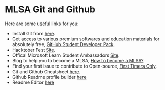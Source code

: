 # MLSA Git and Github
Here are some useful links for you:
- Install Git from [here](https://git-scm.com/downloads).
- Get access to various premium softwares and education materials for absolutely free, [GitHub Student Developer Pack](https://education.github.com/students).
- Hacktober Fest [Site](https://hacktoberfest.com/).
- Offical Microsoft Learn Student Ambassadors [Site](https://studentambassadors.microsoft.com/).
- Blog to help you to become a MLSA, [How to become a MLSA?](https://dev.to/tina_popli/all-about-microsoft-learn-student-ambassadors-mlsa-22nc)
- Find your first issue to contribute to Open-source, [First Timers Only](https://www.firsttimersonly.com/).
- Git and Github Cheatsheet [here](https://github.com/EshanTrivedi21/Git-CheatSheet).
- Github Readme profile builder [here](https://rahuldkjain.github.io/gh-profile-readme-generator/)
- Readme Editor [here](https://readme.so/editor)
